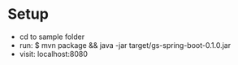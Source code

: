 # Setup

- cd to sample folder
- run: $ mvn package && java -jar target/gs-spring-boot-0.1.0.jar
- visit: localhost:8080
